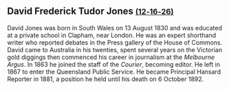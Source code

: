 ## David Frederick Tudor Jones <small>[(12‑16‑26)](https://brisbane.discovereverafter.com/profile/31836235 "Go to Memorial Information" )</small>

David Jones was born in South Wales on 13 August 1830 and was educated at a private school in Clapham, near London. He was an expert shorthand writer who reported debates in the Press gallery of the House of Commons. David came to Australia in his twenties, spent several years on the Victorian gold diggings then commenced his career in journalism at the *Melbourne Argus*. In 1863 he joined the staff of the *Courier*, becoming editor. He left in 1867 to enter the Queensland Public Service. He became Principal Hansard Reporter in 1881, a position he held until his death on 6 October 1892.
